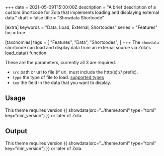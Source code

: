 +++
date = 2021-05-09T15:00:00Z
description = "A brief description of a custom Shortcode for Zola that implements loading and displaying external data."
draft = false
title = "Showdata Shortcode"

[extra]
keywords = "Data, Load, External, Shortcodes"
series = "Features"
toc = true

[taxonomies]
tags = [
    "Features",
    "Data",
    "Shortcodes",
]
+++
The `showdata` shortcode can load and display data from an external source via Zola's [load_data()](https://www.getzola.org/documentation/templates/overview/#load-data) function.

<!-- more -->

These are the parameters, currently all 3 are required.

- `src` path or url to file (if url, must include the http(s):// prefix).
- `type` the type of file to load. [supported types](https://www.getzola.org/documentation/templates/overview/#load-data)
- `key` the field in the data that you want to display.

## Usage

This theme requires version &#123;&#123; showdata(src="../theme.toml" type="toml" key="min_version") &#125;&#125; or later of Zola.

## Output

This theme requires version {{ showdata(src="../theme.toml" type="toml" key="min_version") }} or later of Zola.
